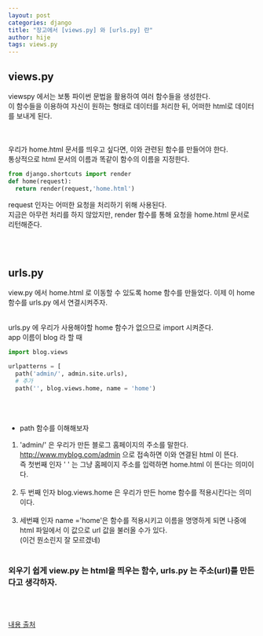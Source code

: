 ```yaml
---
layout: post
categories: django
title: "장고에서 [views.py] 와 [urls.py] 란"
author: hije
tags: views.py
---
```

## views.py
viewspy 에서는 보통 파이썬 문법을 활용하여 여러 함수들을 생성한다.  
이 함수들을 이용하여 자신이 원하는 형태로 데이터를 처리한 뒤, 어떠한 html로 데이터를 보내게 된다.

<br/><br/>
우리가 home.html 문서를 띄우고 싶다면, 이와 관련된 함수를 만들어야 한다.  
통상적으로 html 문서의 이름과 똑같이 함수의 이름을 지정한다.

```python
from django.shortcuts import render
def home(request):
  return render(request,'home.html')
```
request 인자는 어떠한 요청을 처리하기 위해 사용된다.  
지금은 아무런 처리를 하지 않았지만, render 함수를 통해 요청을 home.html 문서로 리턴해준다.

<br/><br/>

## urls.py

view.py 에서 home.html 로 이동할 수 있도록 home 함수를 만들었다.
이제 이 home 함수를 urls.py 에서 연결시켜주자.
<br/><br/>

urls.py 에 우리가 사용해야할 home 함수가 없으므로 import 시켜준다.  
app 이름이 blog 라 할 때 
```python
import blog.views

urlpatterns = [
  path('admin/', admin.site.urls),
  # 추가
  path('', blog.views.home, name = 'home')
```
<br/><br/>
* path 함수를 이해해보자
1. 'admin/' 은 우리가 만든 블로그 홈페이지의 주소를 말한다.
http://www.myblog.com/admin 으로 접속하면 이와 연결된 html 이 뜬다.  
즉 첫번째 인자 ' ' 는 그냥 홈페이지 주소를 입력하면 home.html 이 뜬다는 의미이다.
<br/><br/>
2. 두 번째 인자 blog.views.home 은 우리가 만든 home 함수를 적용시킨다는 의미이다.
<br/><br/>
3. 세번쨰 인자 name ='home'은 함수를 적용시키고 이름을 명명하게 되면 나중에 html 파일에서 이 값으로 url 값을 불러올 수가 있다.  
(이건 뭔소린지 잘 모르겠네)
<br/><br/>

### 외우기 쉽게 view.py 는 html을 띄우는 함수, urls.py 는 주소(url)를 만든다고 생각하자.
<br/><br/>

[내용 출처](https://opentutorials.org/module/4034/24661)
